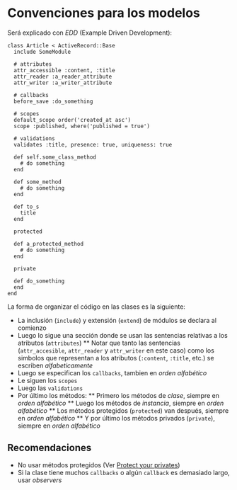 # Convenciones para los modelos

Será explicado con *EDD* (Example Driven Development):

```
class Article < ActiveRecord::Base
  include SomeModule

  # attributes
  attr_accessible :content, :title
  attr_reader :a_reader_attribute
  attr_writer :a_writer_attribute

  # callbacks
  before_save :do_something

  # scopes
  default_scope order('created_at asc')
  scope :published, where('published = true')

  # validations
  validates :title, presence: true, uniqueness: true

  def self.some_class_method
    # do something
  end

  def some_method
    # do something
  end

  def to_s
    title
  end

  protected

  def a_protected_method
    # do something
  end

  private

  def do_something
  end
end

```

La forma de organizar el código en las clases es la siguiente:

* La inclusión (`include`) y extensión (`extend`) de módulos se declara al
  comienzo
* Luego lo sigue una sección donde se usan las sentencias relativas a los
  atributos (`attributes`)
** Notar que tanto las sentencias (`attr_accesible`, `attr_reader` y
   `attr_writer` en este caso) como los simbolos que representan a los
   atributos (`:content`, `:title`, etc.) se escriben *alfabeticamente*
* Luego se especifican los `callbacks`, tambien en *orden alfabético*
* Le siguen los `scopes`
* Luego las `validations`
* Por último los métodos:
** Primero los métodos de *clase*, siempre en *orden alfabético*
** Luego los métodos de *instancia*, siempre en *orden alfabético*
** Los métodos protegidos (`protected`) van después, siempre en *orden
   alfabético*
** Y por último los métodos privados (`private`), siempre en *orden
   alfabético*

## Recomendaciones

* No usar métodos protegidos (Ver [Protect your privates](http://robots.thoughtbot.com/post/31794893208/protect-your-privates))
* Si la clase tiene muchos `callbacks` o algún `callback` es demasiado largo,
  usar *observers*

